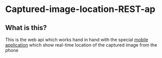 # Captured-image-location-REST-ap
## What is this?
This is the web api which works hand in hand with the special [mobile application](https://github.com/lawrencembise/Kotlin-Photo-Location-Capture) which show real-time location of the captured image from the phone
